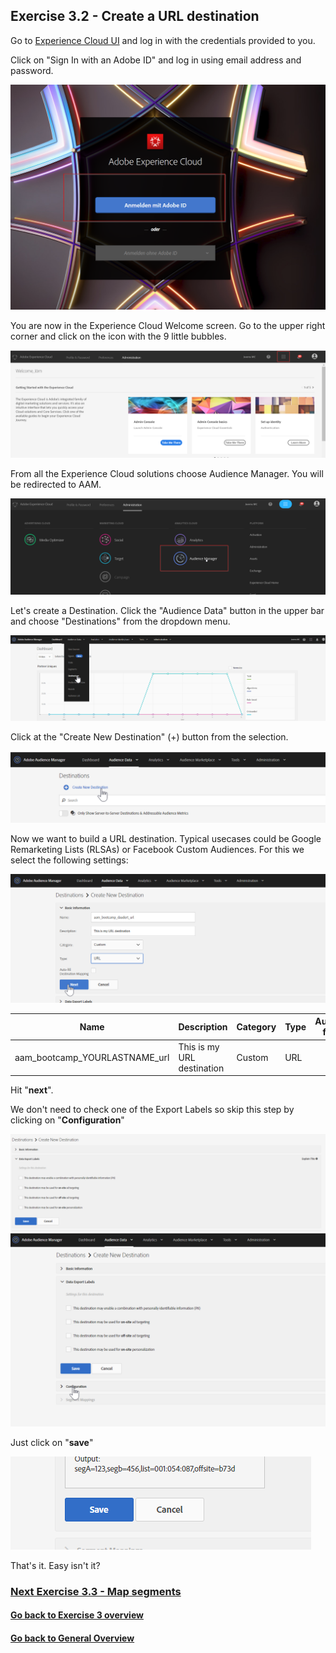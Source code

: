 ## Exercise 3.2 - Create a URL destination

Go to [Experience Cloud UI](https://experiencecloud.adobe.com) and log in with the credentials provided to you. 

Click on "Sign In with an Adobe ID" and log in using email address and password.

![Destionations](./images/login.png)

You are now in the Experience Cloud Welcome screen. Go to the upper right corner and click on the icon with the 9 little bubbles.

![Destionations](./images/welcome.png)

From all the Experience Cloud solutions choose Audience Manager. You will be redirected to AAM.

![Destionations](./images/aam-icon.png)

Let's create a Destination. Click the "Audience Data" button in the upper bar and choose "Destinations" from the dropdown menu.

![Destionations](./images/destination_auswahl.png)

Click at the "Create New Destination" (+) button from the selection. 

![Destionations](./images/new_destination.png)

Now we want to build a URL destination. Typical usecases could be Google Remarketing Lists (RLSAs) or Facebook Custom Audiences. For this we select the following settings:

![Destionations](./images/url_setup.png)

| Name              | Description | Category  | Type |	Auto-fill	|
| ----------------- | ----------- | --------- | ---- |  --------    |
| aam_bootcamp_YOURLASTNAME_url | This is my URL destination | Custom | URL |	|

Hit "**next**".

We don't need to check one of the Export Labels so skip this step by clicking on "**Configuration**"

![Destionations](./images/export_labels.png)
![Destionations](./images/configuration.png)

Just click on "**save**"

![Destionations](./images/save.png)

That's it. Easy isn't it?

### [Next Exercise 3.3 - Map segments](./ex3.md)

#### [Go back to Exercise 3 overview](./README.md)
#### [Go back to General Overview](../README.md)


